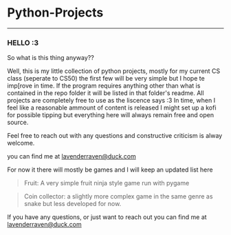 # Python-Projects
*******************************************
### HELLO :3 ###

So what is this thing anyway??

Well, this is my little collection of python projects, mostly for my current CS class (seperate to CS50) the first few will be very simple but I hope te imp[rove in time.
If the program requires anything other than what is contained in the repo folder it will be listed in that folder's readme.
All projects are completely free to use as the liscence says :3
In time, when I feel like a reasonable ammount of content is released I might set up a kofi for possible tipping but everything here will always remain free and open source.

Feel free to reach out with any questions and constructive criticism is alway welcome.

you can find me at lavenderraven@duck.com

For now it there will mostly be games and I will keep an updated list here

> Fruit: A very simple fruit ninja style game run with pygame

> Coin collector: a slightly more complex game in the same genre as snake but less developed for now.

If you have any questions, or just want to reach out you can find me at lavenderraven@duck.com
